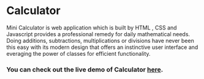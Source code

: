 # Calculator

Mini Calculator is web application which is built by HTML , CSS and Javascript provides a professional remedy for daily mathematical needs. Doing additions, subtractions, multiplications or divisions have never been this easy with its modern design that offers an instinctive user interface and everaging the power of classes for efficient functionality.


###  You can check out the live demo of Calculator [here](https://imadjaha.github.io/calculator/).
